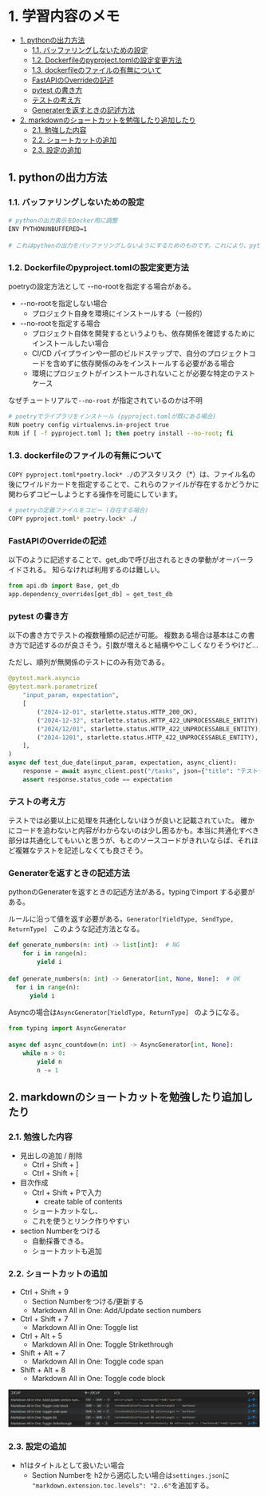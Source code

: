 # 1. 学習内容のメモ

- [1. pythonの出力方法](#1-pythonの出力方法)
  - [1.1. バッファリングしないための設定](#11-バッファリングしないための設定)
  - [1.2. Dockerfileのpyproject.tomlの設定変更方法](#12-dockerfileのpyprojecttomlの設定変更方法)
  - [1.3. dockerfileのファイルの有無について](#13-dockerfileのファイルの有無について)
  - [FastAPIのOverrideの記述](#fastapiのoverrideの記述)
  - [pytest の書き方](#pytest-の書き方)
  - [テストの考え方](#テストの考え方)
  - [Generaterを返すときの記述方法](#generaterを返すときの記述方法)
- [2. markdownのショートカットを勉強したり追加したり](#2-markdownのショートカットを勉強したり追加したり)
  - [2.1. 勉強した内容](#21-勉強した内容)
  - [2.2. ショートカットの追加](#22-ショートカットの追加)
  - [2.3. 設定の追加](#23-設定の追加)

## 1. pythonの出力方法

### 1.1. バッファリングしないための設定

```bash
# pythonの出力表示をDocker用に調整
ENV PYTHONUNBUFFERED=1

# これはpythonの出力をバッファリングしないようにするためのものです。これにより、pythonの出力がすぐに表示されるようになります
```

### 1.2. Dockerfileのpyproject.tomlの設定変更方法

poetryの設定方法として --no-rootを指定する場合がある。

- --no-rootを指定しない場合
  - プロジェクト自身を環境にインストールする（一般的）
- --no-rootを指定する場合
  - プロジェクト自体を開発するというよりも、依存関係を確認するためにインストールしたい場合
  - CI/CD パイプラインや一部のビルドステップで、自分のプロジェクトコードを含めずに依存関係のみをインストールする必要がある場合
  - 環境にプロジェクトがインストールされないことが必要な特定のテストケース

なぜチュートリアルで`--no-root` が指定されているのかは不明

```bash
# poetryでライブラリをインストール (pyproject.tomlが既にある場合)
RUN poetry config virtualenvs.in-project true
RUN if [ -f pyproject.toml ]; then poetry install --no-root; fi
```

### 1.3. dockerfileのファイルの有無について

`COPY pyproject.toml*poetry.lock* ./`のアスタリスク（*）は、ファイル名の後にワイルドカードを指定することで、これらのファイルが存在するかどうかに関わらずコピーしようとする操作を可能にしています。

```bash
# poetryの定義ファイルをコピー (存在する場合)
COPY pyproject.toml* poetry.lock* ./
```

### FastAPIのOverrideの記述

以下のように記述することで、get_dbで呼び出されるときの挙動がオーバーライドされる。
知らなければ利用するのは難しい。

```python
from api.db import Base, get_db
app.dependency_overrides[get_db] = get_test_db
```

### pytest の書き方

以下の書き方でテストの複数種類の記述が可能。
複数ある場合は基本はこの書き方で記述するのが良さそう。引数が増えると結構ややこしくなりそうやけど…

ただし、順列が無関係のテストにのみ有効である。

```python
@pytest.mark.asyncio
@pytest.mark.parametrize(
    "input_param, expectation",
    [
        ("2024-12-01", starlette.status.HTTP_200_OK),
        ("2024-12-32", starlette.status.HTTP_422_UNPROCESSABLE_ENTITY),
        ("2024/12/01", starlette.status.HTTP_422_UNPROCESSABLE_ENTITY),
        ("2024-1201", starlette.status.HTTP_422_UNPROCESSABLE_ENTITY),
    ],
)
async def test_due_date(input_param, expectation, async_client):
    response = await async_client.post("/tasks", json={"title": "テストタスク", "due_date": input_param})
    assert response.status_code == expectation

```

### テストの考え方

テストでは必要以上に処理を共通化しないほうが良いと記載されていた。
確かにコードを追わないと内容がわからないのは少し困るかも。本当に共通化すべき部分は共通化してもいいと思うが、もとのソースコードがきれいならば、それほど複雑なテストを記述しなくても良さそう。

### Generaterを返すときの記述方法

pythonのGeneraterを返すときの記述方法がある。typingでimport する必要がある。

ルールに沿って値を返す必要がある。`Generator[YieldType, SendType, ReturnType] ` このような記述方法となる。

```python
def generate_numbers(n: int) -> list[int]:  # NG
    for i in range(n):
        yield i

def generate_numbers(n: int) -> Generator[int, None, None]:  # OK
  for i in range(n):
      yield i
```

Asyncの場合は`AsyncGenerator[YieldType, ReturnType] ` のようになる。

```python
from typing import AsyncGenerator

async def async_countdown(n: int) -> AsyncGenerator[int, None]:
    while n > 0:
        yield n
        n -= 1

```

## 2. markdownのショートカットを勉強したり追加したり

### 2.1. 勉強した内容

- 見出しの追加 / 削除
  - Ctrl + Shift + ]
  - Ctrl + Shift + [
- 目次作成
  - Ctrl + Shift + Pで入力
    - create table of contents
  - ショートカットなし、
  - これを使うとリンク作りやすい
- section Numberをつける
  - 自動採番できる。
  - ショートカットも追加

### 2.2. ショートカットの追加

- Ctrl + Shift + 9
  - Section Numberをつける/更新する
  - Markdown All in One: Add/Update section numbers
- Ctrl + Shift + 7
  - Markdown All in One: Toggle list
- Ctrl + Alt + 5
  - Markdown All in One: Toggle Strikethrough
- Shift + Alt + 7
  - Markdown All in One: Toggle code span
- Shift + Alt + 8
  - Markdown All in One: Toggle code block

![ショートカット](ショートカット情報.png)

### 2.3. 設定の追加

- h1はタイトルとして扱いたい場合
  - Section Numberを h2から適応したい場合は`settinges.json`に `"markdown.extension.toc.levels": "2..6"`を追加する。
